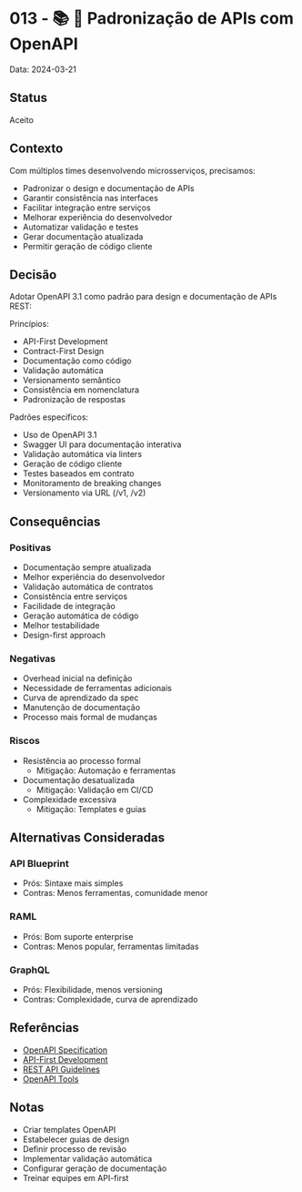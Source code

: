 # 013 - 📚 🔗 Padronização de APIs com OpenAPI

Data: 2024-03-21

## Status

Aceito

## Contexto

Com múltiplos times desenvolvendo microsserviços, precisamos:
- Padronizar o design e documentação de APIs
- Garantir consistência nas interfaces
- Facilitar integração entre serviços
- Melhorar experiência do desenvolvedor
- Automatizar validação e testes
- Gerar documentação atualizada
- Permitir geração de código cliente

## Decisão

Adotar OpenAPI 3.1 como padrão para design e documentação de APIs REST:

Princípios:
- API-First Development
- Contract-First Design
- Documentação como código
- Validação automática
- Versionamento semântico
- Consistência em nomenclatura
- Padronização de respostas

Padrões específicos:
- Uso de OpenAPI 3.1
- Swagger UI para documentação interativa
- Validação automática via linters
- Geração de código cliente
- Testes baseados em contrato
- Monitoramento de breaking changes
- Versionamento via URL (/v1, /v2)

## Consequências

### Positivas

- Documentação sempre atualizada
- Melhor experiência do desenvolvedor
- Validação automática de contratos
- Consistência entre serviços
- Facilidade de integração
- Geração automática de código
- Melhor testabilidade
- Design-first approach

### Negativas

- Overhead inicial na definição
- Necessidade de ferramentas adicionais
- Curva de aprendizado da spec
- Manutenção de documentação
- Processo mais formal de mudanças

### Riscos

- Resistência ao processo formal
  - Mitigação: Automação e ferramentas
- Documentação desatualizada
  - Mitigação: Validação em CI/CD
- Complexidade excessiva
  - Mitigação: Templates e guias

## Alternativas Consideradas

### API Blueprint
- Prós: Sintaxe mais simples
- Contras: Menos ferramentas, comunidade menor

### RAML
- Prós: Bom suporte enterprise
- Contras: Menos popular, ferramentas limitadas

### GraphQL
- Prós: Flexibilidade, menos versioning
- Contras: Complexidade, curva de aprendizado

## Referências

- [OpenAPI Specification](https://spec.openapis.org/oas/v3.1.0)
- [API-First Development](https://www.openapis.org/blog/2021/02/16/api-first-development)
- [REST API Guidelines](https://github.com/microsoft/api-guidelines/blob/vNext/Guidelines.md)
- [OpenAPI Tools](https://openapi.tools/)

## Notas

- Criar templates OpenAPI
- Estabelecer guias de design
- Definir processo de revisão
- Implementar validação automática
- Configurar geração de documentação
- Treinar equipes em API-first 